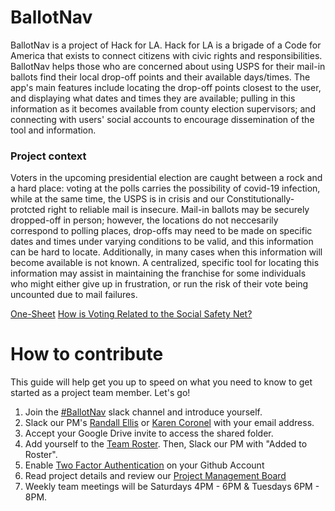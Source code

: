 # BallotNav

BallotNav is a project of Hack for LA. Hack for LA is a brigade of a Code for America that exists to connect citizens with civic rights and responsibilities. BallotNav helps those who are concerned about using USPS for their mail-in ballots find their local drop-off points and their available days/times. The app's main features include locating the drop-off points closest to the user, and displaying what dates and times they are available; pulling in this information as it becomes available from county election supervisors; and connecting with users' social accounts to encourage dissemination of the tool and information.

### Project context

Voters in the upcoming presidential election are caught between a rock and a hard place: voting at the polls carries the possibility of covid-19 infection, while at the same time, the USPS is in crisis and our Constitutionally-protcted right to reliable mail is insecure. Mail-in ballots may be securely dropped-off in person; however, the locations do not neccesarily correspond to polling places, drop-offs may need to be made on specific dates and times under varying conditions to be valid, and this information can be hard to locate. Additionally, in many cases when this information will become available is not known. A centralized, specific tool for locating this information may assist in maintaining the franchise for some individuals who might either give up in frustration, or run the risk of their vote being uncounted due to mail failures.

[One-Sheet](https://docs.google.com/document/d/15tMTwUnPnfAeN1C4KP4mvGWaiz3IfkktTY4drKFa8eo/edit?usp=sharing)
[How is Voting Related to the Social Safety Net?](https://docs.google.com/document/d/1REg7WOP-c_qfrR5dA3rDw-G3BxW2Wd6U7Ys5dh1TJS8/edit?usp=sharing)



# How to contribute

This guide will help get you up to speed on what you need to know to get started as a project team member. Let's go!

1. Join the [#BallotNav](https://hackforla.slack.com/archives/C0191KE1XB7) slack channel and introduce yourself.
2. Slack our PM's [Randall Ellis](https://hackforla.slack.com/team/U018TL37XJ6) or [Karen Coronel](https://hackforla.slack.com/team/U010KUGJATC) with your email address.
3. Accept your Google Drive invite to access the shared folder.
4. Add yourself to the [Team Roster](https://docs.google.com/spreadsheets/d/1_zTNuX9w8KB3OG4IExw7ZzkpzVW-TSPMSUJUswlZowc/edit). Then, Slack our PM with "Added to Roster".
5. Enable [Two Factor Authentication](https://www.hackforla.org/guide-pages/2FA.html) on your Github Account
6. Read project details and review our [Project Management Board](https://github.com/hackforla/ballotnav/projects/1)
7. Weekly team meetings will be Saturdays 4PM - 6PM & Tuesdays 6PM - 8PM. 
